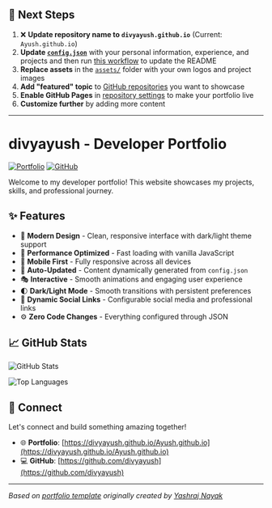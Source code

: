 ## 🚀 Next Steps

1. ❌ **Update repository name to `divyayush.github.io`** (Current: `Ayush.github.io`)
2. **Update [`config.json`](https://github.com/divyayush/Ayush.github.io/blob/main/config.json)** with your personal information, experience, and projects and then run [this workflow](https://github.com/divyayush/Ayush.github.io/actions/workflows/update-readme.yml) to update the README
3. **Replace assets** in the [`assets/`](https://github.com/divyayush/Ayush.github.io/tree/main/assets/) folder with your own logos and project images
4. **Add "featured" topic** to [GitHub repositories](https://github.com/divyayush?tab=repositories) you want to showcase
5. **Enable GitHub Pages** in [repository settings](https://github.com/divyayush/Ayush.github.io/settings/pages) to make your portfolio live
6. **Customize further** by adding more content

---

# divyayush - Developer Portfolio

<div align="left">
  
[![Portfolio](https://img.shields.io/badge/🌐_Visit_Portfolio-Live-brightgreen?style=for-the-badge)](https://divyayush.github.io/Ayush.github.io)
[![GitHub](https://img.shields.io/badge/GitHub-Profile-181717?style=for-the-badge&logo=github)](https://github.com/divyayush)

</div>

Welcome to my developer portfolio! This website showcases my projects, skills, and professional journey.

## ✨ Features

- 🎨 **Modern Design** - Clean, responsive interface with dark/light theme support
- 🚀 **Performance Optimized** - Fast loading with vanilla JavaScript
- 📱 **Mobile First** - Fully responsive across all devices
- 🔄 **Auto-Updated** - Content dynamically generated from `config.json`
- 🎭 **Interactive** - Smooth animations and engaging user experience
- 🌓 **Dark/Light Mode** - Smooth transitions with persistent preferences
- 🔗 **Dynamic Social Links** - Configurable social media and professional links
- ⚙️ **Zero Code Changes** - Everything configured through JSON

## 📈 GitHub Stats

<div align="left">

![GitHub Stats](https://github-readme-stats.vercel.app/api?username=divyayush&theme=dark&hide_border=true&include_all_commits=true&count_private=true)

![Top Languages](https://github-readme-stats.vercel.app/api/top-langs/?username=divyayush&theme=dark&hide_border=true&include_all_commits=true&count_private=true&layout=compact)

</div>

## 🤝 Connect

Let's connect and build something amazing together!

- 🌐 **Portfolio**: [https://divyayush.github.io/Ayush.github.io](https://divyayush.github.io/Ayush.github.io)
- 💻 **GitHub**: [https://github.com/divyayush](https://github.com/divyayush)

---

*Based on [portfolio template](https://github.com/yashrajnayak/developer-portfolio) originally created by [Yashraj Nayak](https://github.com/yashrajnayak)*